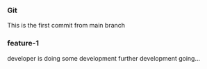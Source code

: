 ### Git
This is the first commit from main branch

### feature-1
developer is doing some development
further development going...
